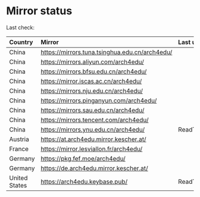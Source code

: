 <script src="./time.js"></script>
# Mirror status
Last check: <script type="text/javascript">localize(1667709204.6164012);</script>

|Country|Mirror|Last update|
|:------|:-----|:----------|
|China|https://mirrors.tuna.tsinghua.edu.cn/arch4edu/|<script type="text/javascript">localize(1667674070);</script>|
|China|https://mirrors.aliyun.com/arch4edu/|<script type="text/javascript">localize(1667633312);</script>|
|China|https://mirrors.bfsu.edu.cn/arch4edu/|<script type="text/javascript">localize(1667674070);</script>|
|China|https://mirror.iscas.ac.cn/arch4edu/|<script type="text/javascript">localize(1667674070);</script>|
|China|https://mirrors.nju.edu.cn/arch4edu/|<script type="text/javascript">localize(1667633312);</script>|
|China|https://mirrors.pinganyun.com/arch4edu/|<script type="text/javascript">localize(1667674070);</script>|
|China|https://mirrors.sau.edu.cn/arch4edu/|<script type="text/javascript">localize(1650446957);</script>|
|China|https://mirrors.tencent.com/arch4edu/|<script type="text/javascript">localize(1667674070);</script>|
|China|https://mirrors.ynu.edu.cn/arch4edu/|ReadTimeout|
|Austria|https://at.arch4edu.mirror.kescher.at/|<script type="text/javascript">localize(1667674070);</script>|
|France|https://mirror.lesviallon.fr/arch4edu/|<script type="text/javascript">localize(1667674070);</script>|
|Germany|https://pkg.fef.moe/arch4edu/|<script type="text/javascript">localize(1667674070);</script>|
|Germany|https://de.arch4edu.mirror.kescher.at/|<script type="text/javascript">localize(1667674070);</script>|
|United States|https://arch4edu.keybase.pub/|ReadTimeout|

<script src="./tablefilter/tablefilter.js"></script>
<script src="./table.js"></script>
